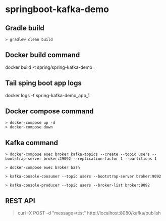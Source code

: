 # springboot-kafka-demo
## Gradle build
```
> gradlew clean build

```

## Docker build command
docker build -t spring/spring-kafka-demo .

## Tail sping boot app logs
docker logs -f spring-kafka-demo_app_1

## Docker compose command
```
> docker-compose up -d
> docker-compose down

```
## Kafka command
```
> docker-compose exec broker kafka-topics --create --topic users --bootstrap-server broker:29092 --replication-factor 1 --partitions 1

> docker-compose exec broker bash

> kafka-console-consumer --topic users --bootstrap-server broker:9092 

> kafka-console-producer --topic users --broker-list broker:9092
```

## REST API
> curl -X POST -d "message=test" http://localhost:8080/kafka/publish
